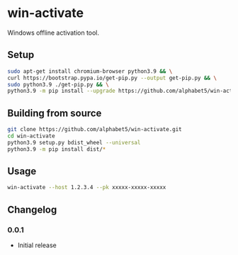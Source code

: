 # win-activate
 Windows offline activation tool.


## Setup

```bash
sudo apt-get install chromium-browser python3.9 && \
curl https://bootstrap.pypa.io/get-pip.py --output get-pip.py && \
sudo python3.9 ./get-pip.py && \
python3.9 -m pip install --upgrade https://github.com/alphabet5/win-activate/releases/download/0.0.1/win_activate-0.0.1-py2.py3-none-any.whl
```

## Building from source

```bash
git clone https://github.com/alphabet5/win-activate.git
cd win-activate
python3.9 setup.py bdist_wheel --universal
python3.9 -m pip install dist/*
```

## Usage

```bash
win-activate --host 1.2.3.4 --pk xxxxx-xxxxx-xxxxx
```

## Changelog
### 0.0.1
- Initial release